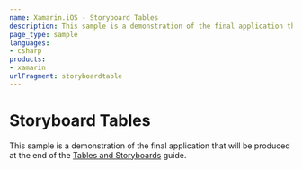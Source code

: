 ```yaml
---
name: Xamarin.iOS - Storyboard Tables
description: This sample is a demonstration of the final application that will be produced at the end of the Tables and Storyboards guide.
page_type: sample
languages:
- csharp
products:
- xamarin
urlFragment: storyboardtable
---
```

# Storyboard Tables

This sample is a demonstration of the final application that will be produced at the end of the [Tables and Storyboards](docs.xamarin.com/guides/ios/user_interface/tables/part_5_-_using_xcode,_interface_builder,_and_storyboards/) guide.
